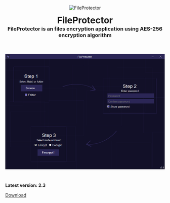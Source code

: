 <p align="center">
  <img alt="FileProtector" src="FileProtector/icon.ico" width="192" height="192">
</p>

<h1 align="center" style="margin: 0; padding: 0;">FileProtector</h1>
<h3 align="center" style="margin: 0; padding: 0;">FileProtector is an files encryption application using AES-256 encryption algorithm</h3>

<div align="center" style="margin-top: 50px;">
    <img alt="Screenshot" src=".screenshots/screenshot1.png">
</div>

<h1></h1>

<p>
  <b>Latest version: 2.3</b>

  <a href="https://github.com/zHd4/FileProtector/releases/download/2.3/FileProtector_v2.3.zip">Download</a>
</p>